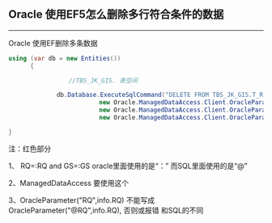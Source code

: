 ## Oracle 使用EF5怎么删除多行符合条件的数据

---

Oracle  使用EF删除多条数据

 ```c#
 using (var db = new Entities())
       {
 
 　　　　　　　　　　//TBS_JK_GIS. 表空间
 
 　　　　　　　　db.Database.ExecuteSqlCommand("DELETE FROM TBS_JK_GIS.T_REPORTOPERATINGREPORT WHERE RQ=:RQ and GS=:GS",
                          new Oracle.ManagedDataAccess.Client.OracleParameter[]{
                          new Oracle.ManagedDataAccess.Client.OracleParameter("RQ",info.RQ),
                          new Oracle.ManagedDataAccess.Client.OracleParameter("GS",info.GS)});
 
 }
 ```



 

注：红色部分  

1、 RQ=:RQ and GS=:GS  oracle里面使用的是“：” 而SQL里面使用的是“@”

2、ManagedDataAccess  要使用这个

3、OracleParameter("RQ",info.RQ)  不能写成OracleParameter("@RQ",info.RQ), 否则或报错  和SQL的不同

 
